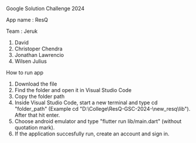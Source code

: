 Google Solution Challenge 2024

App name : ResQ

Team : Jeruk
1. David
2. Christoper Chendra
3. Jonathan Lawrencio
4. Wilsen Julius

How to run app
1. Download the file
2. Find the folder and open it in Visual Studio Code
3. Copy the folder path
4. Inside Visual Studio Code, start a new terminal and type cd "folder_path" (Example cd "D:\College\ResQ-GSC-2024-\new_resq\lib"). After that hit enter.
5. Choose android emulator and type "flutter run lib/main.dart" (without quotation mark). 
6. If the application succesfully run, create an account and sign in.

